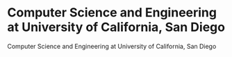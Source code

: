 # Computer Science and Engineering at University of California, San Diego
Computer Science and Engineering at University of California, San Diego
